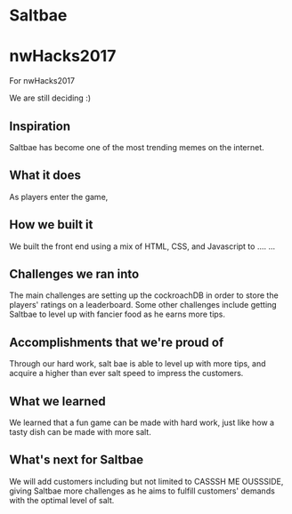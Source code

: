 # Saltbae

# nwHacks2017
For nwHacks2017

We are still deciding :)

## Inspiration
Saltbae has become one of the most trending memes on the internet. 

## What it does
As players enter the game, 


## How we built it
We built the front end using a mix of HTML, CSS, and Javascript to .... ...

## Challenges we ran into
The main challenges are setting up the cockroachDB in order to store the players' ratings on a leaderboard. Some other challenges include getting Saltbae to level up with fancier food as he earns more tips.

## Accomplishments that we're proud of
Through our hard work, salt bae is able to level up with more tips, and acquire a higher than ever salt speed to impress the customers.

## What we learned
We learned that a fun game can be made with hard work, just like how a tasty dish can be made with more salt.

## What's next for Saltbae
We will add customers including but not limited to CASSSH ME OUSSSIDE, giving Saltbae more challenges as he aims to fulfill customers' demands with the optimal level of salt.
